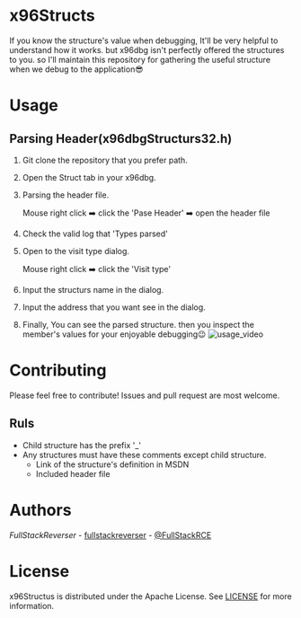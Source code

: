 # x96Structs
If you know the structure's value when debugging, It'll be very helpful to understand how it works. but x96dbg isn't perfectly offered the structures to you. so I'll maintain this repository for gathering the useful structure when we debug to the application:sunglasses:
# Usage
## Parsing Header(x96dbgStructurs32.h)
1. Git clone the repository that you prefer path.
2. Open the Struct tab in your x96dbg.
3. Parsing the header file.

   Mouse right click :arrow_right: click the 'Pase Header' :arrow_right: open the header file
4. Check the valid log that 'Types parsed'
5. Open to the visit type dialog.

   Mouse right click :arrow_right: click the 'Visit type'
6. Input the structurs name in the dialog.
7. Input the address that you want see in the dialog.
8. Finally, You can see the parsed structure. then you inspect the member's values for your enjoyable debugging:wink:
![usage_video](https://user-images.githubusercontent.com/84364089/157155415-2951fc74-9c70-4e31-b6b7-feb9b3130307.gif)
# Contributing
Please feel free to contribute! Issues and pull request are most welcome.
## Ruls
- Child structure has the prefix '_'
- Any structures must have these comments except child structure.
   - Link of the structure's definition in MSDN
   - Included header file
# Authors
*FullStackReverser* - [fullstackreverser](https://github.com/fullstackreverser) - [@FullStackRCE](https://twitter.com/FullStackRCE)

# License
x96Structus is distributed under the Apache License. See [LICENSE](LICENSE) for more information.